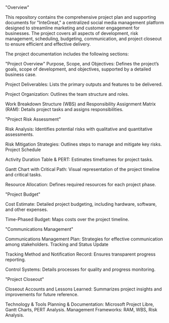 "Overview"

This repository contains the comprehensive project plan and supporting documents for "InteGreat," a centralized social media management platform designed to streamline marketing and customer engagement for businesses. The project covers all aspects of development, risk management, scheduling, budgeting, communication, and project closeout to ensure efficient and effective delivery.

The project documentation includes the following sections:

"Project Overview"
Purpose, Scope, and Objectives: Defines the project’s goals, scope of development, and objectives, supported by a detailed business case.

Project Deliverables: Lists the primary outputs and features to be delivered.

Project Organization: Outlines the team structure and roles.

Work Breakdown Structure (WBS) and Responsibility Assignment Matrix (RAM): Details project tasks and assigns responsibilities.

"Project Risk Assessment"

Risk Analysis: Identifies potential risks with qualitative and quantitative assessments.

Risk Mitigation Strategies: Outlines steps to manage and mitigate key risks.
Project Schedule

Activity Duration Table & PERT: Estimates timeframes for project tasks.

Gantt Chart with Critical Path: Visual representation of the project timeline and critical tasks.


Resource Allocation: Defines required resources for each project phase.

"Project Budget"

Cost Estimate: Detailed project budgeting, including hardware, software, and other expenses.

Time-Phased Budget: Maps costs over the project timeline.

"Communications Management"

Communications Management Plan: Strategies for effective communication among stakeholders.
Tracking and Status Update

Tracking Method and Notification Record: Ensures transparent progress reporting.

Control Systems: Details processes for quality and progress monitoring.

"Project Closeout"

Closeout Accounts and Lessons Learned: Summarizes project insights and improvements for future reference.

Technology & Tools
Planning & Documentation: Microsoft Project Libre, Gantt Charts, PERT Analysis.
Management Frameworks: RAM, WBS, Risk Analysis.
